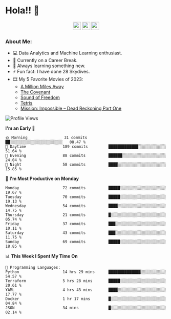 # Hola!! 👋

<p align="center">
<a href="https://www.linkedin.com/in/salujaamandeep"><img src="https://img.shields.io/badge/linkedin-%230077B5.svg?&style=for-the-badge&logo=linkedin&logoColor=white" height=25></a>
<a href="https://www.twitter.com/salujaamandeep"><img src="https://img.shields.io/badge/twitter-%231DA1F2.svg?&style=for-the-badge&logo=twitter&logoColor=white" height=25></a>
<a href="https://medium.com/@saluja.amandeep"><img src="https://img.shields.io/badge/medium-%2312100E.svg?&style=for-the-badge&logo=medium&logoColor=white" height=25></a></p>

### About Me:

- 💻 Data Analytics and Machine Learning enthusiast.
- 🌱 Currently on a Career Break.
- 📖 Always learning something new.
- ⚡ Fun fact: I have done 28 Skydives.
- 🎞️ My 5 Favorite Movies of 2023:
  - [A Million Miles Away](https://www.imdb.com/title/tt21940010/)
  - [The Covenant](https://www.imdb.com/title/tt4873118/)
  - [Sound of Freedom](https://www.imdb.com/title/tt7599146/)
  - [Tetris](https://www.imdb.com/title/tt12758060/)
  - [Mission: Impossible – Dead Reckoning Part One](https://www.imdb.com/title/tt9603212/)

<!--START_SECTION:waka-->
![Profile Views](http://img.shields.io/badge/Profile%20Views-16-blue)

**I'm an Early 🐤** 

```text
🌞 Morning                31 commits          ██░░░░░░░░░░░░░░░░░░░░░░░   08.47 % 
🌆 Daytime                189 commits         █████████████░░░░░░░░░░░░   51.64 % 
🌃 Evening                88 commits          ██████░░░░░░░░░░░░░░░░░░░   24.04 % 
🌙 Night                  58 commits          ████░░░░░░░░░░░░░░░░░░░░░   15.85 % 
```
📅 **I'm Most Productive on Monday** 

```text
Monday                   72 commits          █████░░░░░░░░░░░░░░░░░░░░   19.67 % 
Tuesday                  70 commits          █████░░░░░░░░░░░░░░░░░░░░   19.13 % 
Wednesday                54 commits          ████░░░░░░░░░░░░░░░░░░░░░   14.75 % 
Thursday                 21 commits          █░░░░░░░░░░░░░░░░░░░░░░░░   05.74 % 
Friday                   37 commits          ███░░░░░░░░░░░░░░░░░░░░░░   10.11 % 
Saturday                 43 commits          ███░░░░░░░░░░░░░░░░░░░░░░   11.75 % 
Sunday                   69 commits          █████░░░░░░░░░░░░░░░░░░░░   18.85 % 
```


📊 **This Week I Spent My Time On** 

```text
💬 Programming Languages: 
Python                   14 hrs 29 mins      ██████████████░░░░░░░░░░░   54.57 % 
Terraform                5 hrs 28 mins       █████░░░░░░░░░░░░░░░░░░░░   20.61 % 
YAML                     4 hrs 43 mins       ████░░░░░░░░░░░░░░░░░░░░░   17.77 % 
Docker                   1 hr 17 mins        █░░░░░░░░░░░░░░░░░░░░░░░░   04.84 % 
JSON                     34 mins             █░░░░░░░░░░░░░░░░░░░░░░░░   02.14 % 
```


<!--END_SECTION:waka-->
